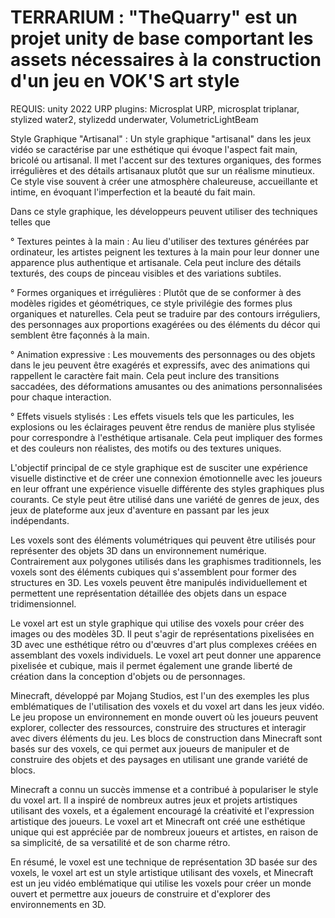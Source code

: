 # TERRARIUM : "TheQuarry" est un projet unity de base comportant les assets nécessaires à la construction d'un jeu en VOK'S art style
REQUIS: unity 2022 URP
plugins: Microsplat URP, microsplat triplanar, stylized water2, stylizedd underwater, VolumetricLightBeam

Style Graphique "Artisanal" :
Un style graphique "artisanal" dans les jeux vidéo se caractérise par une esthétique qui évoque l'aspect fait main, bricolé ou artisanal. Il met l'accent sur des textures organiques, des formes irrégulières et des détails artisanaux plutôt que sur un réalisme minutieux. Ce style vise souvent à créer une atmosphère chaleureuse, accueillante et intime, en évoquant l'imperfection et la beauté du fait main.

Dans ce style graphique, les développeurs peuvent utiliser des techniques telles que

° Textures peintes à la main :
Au lieu d'utiliser des textures générées par ordinateur, les artistes peignent les textures à la main pour leur donner une apparence plus authentique et artisanale. Cela peut inclure des détails texturés, des coups de pinceau visibles et des variations subtiles.

° Formes organiques et irrégulières :
Plutôt que de se conformer à des modèles rigides et géométriques, ce style privilégie des formes plus organiques et naturelles. Cela peut se traduire par des contours irréguliers, des personnages aux proportions exagérées ou des éléments du décor qui semblent être façonnés à la main.

° Animation expressive : 
Les mouvements des personnages ou des objets dans le jeu peuvent être exagérés et expressifs, avec des animations qui rappellent le caractère fait main. Cela peut inclure des transitions saccadées, des déformations amusantes ou des animations personnalisées pour chaque interaction.

° Effets visuels stylisés : 
Les effets visuels tels que les particules, les explosions ou les éclairages peuvent être rendus de manière plus stylisée pour correspondre à l'esthétique artisanale. Cela peut impliquer des formes et des couleurs non réalistes, des motifs ou des textures uniques.

L'objectif principal de ce style graphique est de susciter une expérience visuelle distinctive et de créer une connexion émotionnelle avec les joueurs en leur offrant une expérience visuelle différente des styles graphiques plus courants. Ce style peut être utilisé dans une variété de genres de jeux, des jeux de plateforme aux jeux d'aventure en passant par les jeux indépendants.

Les voxels sont des éléments volumétriques qui peuvent être utilisés pour représenter des objets 3D dans un environnement numérique. Contrairement aux polygones utilisés dans les graphismes traditionnels, les voxels sont des éléments cubiques qui s'assemblent pour former des structures en 3D. Les voxels peuvent être manipulés individuellement et permettent une représentation détaillée des objets dans un espace tridimensionnel.

Le voxel art est un style graphique qui utilise des voxels pour créer des images ou des modèles 3D. Il peut s'agir de représentations pixelisées en 3D avec une esthétique rétro ou d'œuvres d'art plus complexes créées en assemblant des voxels individuels. Le voxel art peut donner une apparence pixelisée et cubique, mais il permet également une grande liberté de création dans la conception d'objets ou de personnages.

Minecraft, développé par Mojang Studios, est l'un des exemples les plus emblématiques de l'utilisation des voxels et du voxel art dans les jeux vidéo. Le jeu propose un environnement en monde ouvert où les joueurs peuvent explorer, collecter des ressources, construire des structures et interagir avec divers éléments du jeu. Les blocs de construction dans Minecraft sont basés sur des voxels, ce qui permet aux joueurs de manipuler et de construire des objets et des paysages en utilisant une grande variété de blocs.

Minecraft a connu un succès immense et a contribué à populariser le style du voxel art. Il a inspiré de nombreux autres jeux et projets artistiques utilisant des voxels, et a également encouragé la créativité et l'expression artistique des joueurs. Le voxel art et Minecraft ont créé une esthétique unique qui est appréciée par de nombreux joueurs et artistes, en raison de sa simplicité, de sa versatilité et de son charme rétro.

En résumé, le voxel est une technique de représentation 3D basée sur des voxels, le voxel art est un style artistique utilisant des voxels, et Minecraft est un jeu vidéo emblématique qui utilise les voxels pour créer un monde ouvert et permettre aux joueurs de construire et d'explorer des environnements en 3D.
